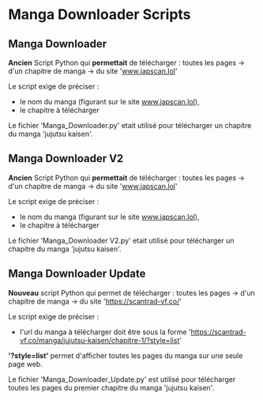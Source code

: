 # Manga Downloader Scripts

## Manga Downloader

**Ancien** Script Python qui **permettait** de télécharger : toutes les pages -> d'un chapitre de manga -> du site 'www.japscan.lol'

Le script exige de préciser :
- le nom du manga (figurant sur le site www.japscan.lol),
- le chapitre à télécharger

Le fichier 'Manga_Downloader.py' etait utilisé pour télécharger un chapitre du manga 'jujutsu kaisen'.

## Manga Downloader V2

**Ancien** Script Python qui **permettait** de télécharger : toutes les pages -> d'un chapitre de manga -> du site 'www.japscan.lol'

Le script exige de préciser :
- le nom du manga (figurant sur le site www.japscan.lol),
- le chapitre à télécharger

Le fichier 'Manga_Downloader V2.py' etait utilisé pour télécharger un chapitre du manga 'jujutsu kaisen'.

## Manga Downloader Update

**Nouveau** script Python qui permet de télécharger : toutes les pages -> d'un chapitre de manga -> du site 'https://scantrad-vf.co/'

Le script exige de préciser :
- l'url du manga à télécharger doit être sous la forme 'https://scantrad-vf.co/manga/jujutsu-kaisen/chapitre-1/?style=list'

**'?style=list'** permet d'afficher toutes les pages du manga sur une seule page web.

Le fichier 'Manga_Downloader_Update.py' est utilisé pour télécharger toutes les pages du premier chapitre du manga 'jujutsu kaisen'.
